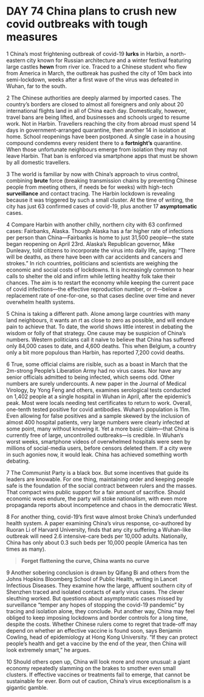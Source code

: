 # DAY 74 China plans to crush new covid outbreaks with tough measures
1 China’s most frightening outbreak of covid-19 **lurks** in Harbin, a north-eastern city known for Russian architecture and a winter festival featuring large castles **hewn** from river ice. Traced to a Chinese student who flew from America in March, the outbreak has pushed the city of 10m back into semi-lockdown, weeks after a first wave of the virus was defeated in Wuhan, far to the south.

2 The Chinese authorities are deeply alarmed by imported cases. The country’s borders are closed to almost all foreigners and only about 20 international flights land in all of China each day. Domestically, however, travel bans are being lifted, and businesses and schools urged to resume work. Not in Harbin. Travellers reaching the city from abroad must spend 14 days in government-arranged quarantine, then another 14 in isolation at home. School reopenings have been postponed. A single case in a housing compound condemns every resident there to a **fortnight’s** quarantine. When those unfortunate neighbours emerge from isolation they may not leave Harbin. That ban is enforced via smartphone apps that must be shown by all domestic travellers.

3 The world is familiar by now with China’s approach to virus control, combining **brute** force (breaking transmission chains by preventing Chinese people from meeting others, if needs be for weeks) with high-tech **surveillance** and contact tracing. The Harbin lockdown is revealing because it was triggered by such a small cluster. At the time of writing, the city has just 63 confirmed cases of covid-19, plus another 17 **asymptomatic** cases.

4 Compare Harbin with another chilly, northern city with 63 confirmed cases: Fairbanks, Alaska. Though Alaska has a far higher rate of infections per person than China—Fairbanks is home to just 31,500 people—the state began reopening on April 23rd. Alaska’s Republican governor, Mike Dunleavy, told citizens to incorporate the virus into daily life, saying: “There will be deaths, as there have been with car accidents and cancers and strokes.” In rich countries, politicians and scientists are weighing the economic and social costs of lockdowns. It is increasingly common to hear calls to shelter the old and infirm while letting healthy folk take their chances. The aim is to restart the economy while keeping the current pace of covid infections—the effective reproduction number, or rt—below a replacement rate of one-for-one, so that cases decline over time and never overwhelm health systems.

5 China is taking a different path. Alone among large countries with many land neighbours, it wants an rt as close to zero as possible, and will endure pain to achieve that. To date, the world shows little interest in debating the wisdom or folly of that strategy. One cause may be suspicion of China’s numbers. Western politicians call it naive to believe that China has suffered only 84,000 cases to date, and 4,600 deaths. This when Belgium, a country only a bit more populous than Harbin, has reported 7,200 covid deaths.

6 True, some official claims are risible, such as a boast in March that the 2m-strong People’s Liberation Army had no virus cases. Nor have any senior officials admitted to being infected, which seems odd. Other numbers are surely undercounts. A new paper in the Journal of Medical Virology, by Yong Feng and others, examines serological tests conducted on 1,402 people at a single hospital in Wuhan in April, after the epidemic’s peak. Most were locals needing test certificates to return to work. Overall, one-tenth tested positive for covid antibodies. Wuhan’s population is 11m. Even allowing for false positives and a sample skewed by the inclusion of almost 400 hospital patients, very large numbers were clearly infected at some point, many without knowing it. Yet a more basic claim—that China is currently free of large, uncontrolled outbreaks—is credible. In Wuhan’s worst weeks, smartphone videos of overwhelmed hospitals were seen by millions of social-media users, before censors deleted them. If a city were in such agonies now, it would leak. China has achieved something worth debating.

7 The Communist Party is a black box. But some incentives that guide its leaders are knowable. For one thing, maintaining order and keeping people safe is the foundation of the social contract between rulers and the masses. That compact wins public support for a fair amount of sacrifice. Should economic woes endure, the party will stoke nationalism, with even more propaganda reports about incompetence and chaos in the democratic West.

8 For another thing, covid-19’s first wave almost broke China’s underfunded health system. A paper examining China’s virus response, co-authored by Ruoran Li of Harvard University, finds that any city suffering a Wuhan-like outbreak will need 2.6 intensive-care beds per 10,000 adults. Nationally, China has only about 0.3 such beds per 10,000 people (America has ten times as many).

> **Forget flattening the curve, China wants no curve**
>

9 Another sobering conclusion is drawn by Qifang Bi and others from the Johns Hopkins Bloomberg School of Public Health, writing in Lancet Infectious Diseases. They examine how the large, affluent southern city of Shenzhen traced and isolated contacts of early virus cases. The clever sleuthing worked. But questions about asymptomatic cases missed by surveillance “temper any hopes of stopping the covid-19 pandemic” by tracing and isolation alone, they conclude. Put another way, China may feel obliged to keep imposing lockdowns and border controls for a long time, despite the costs. Whether Chinese rulers come to regret that trade-off may depend on whether an effective vaccine is found soon, says Benjamin Cowling, head of epidemiology at Hong Kong University. “If they can protect people’s health and get a vaccine by the end of the year, then China will look extremely smart,” he argues.

10 Should others open up, China will look more and more unusual: a giant economy repeatedly slamming on the brakes to smother even small clusters. If effective vaccines or treatments fail to emerge, that cannot be sustainable for ever. Born out of caution, China’s virus exceptionalism is a gigantic gamble.

